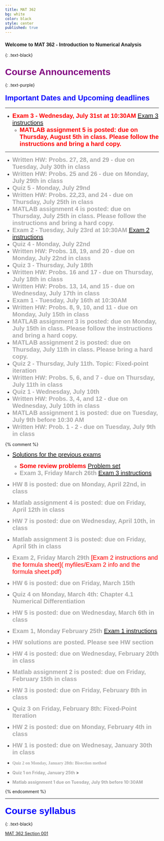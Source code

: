 ```yaml
---
title: MAT 362
bg: white
color: black
style: center
published: true
---
```



### **<span style="font-family:'Titillium Web', sans-serif">Welcome to MAT 362 - Introduction to Numerical Analysis</span>**
{: .text-black}

<span class="fa-stack subtlecircle" style="font-size:80px;ont-family:'Titillium Web', sans-serif; background:rgba(255,166,0,0.1)">
  <i class="fa fa-circle fa-stack-2x text-white"></i>
  <i class="fa fa-university fa-stack-1x text-blue"></i>
</span>



## **<span style="color:purple;font-family:'Titillium Web', sans-serif; font-size:30px;font-weight:Regular;"> Course Announcements </span>**
{: .text-purple}


#### **<span style="color:Blue;font-family:'Titillium Web', sans-serif; font-size:24px;font-weight:Regular;"> Important Dates and Upcoming deadlines  </span>**
 ------

  - **<span style="color:Red;font-family:'Titillium Web', sans-serif; font-size:20px;font-weight:Regular;"> Exam 3 - Wednesday, July 31st at 10:30AM </span>** <span style="color:red;font-family:'Titillium Web', sans-serif; font-size:20px;font-weight:Regular;"> [Exam 3 instructions]( myfiles/Exam3_info_summer.pdf)</span>
    - **<span style="color:Red;font-family:'Titillium Web', sans-serif; font-size:20px;font-weight:Regular;"> MATLAB assignment 5 is posted: due on Thursday, August 5th in class. Please follow the instructions and bring a hard copy. </span>**
  
 ------
 
   - **<span style="color:DarkGray;font-family:'Titillium Web', sans-serif; font-size:20px;font-weight:Regular;"> Written HW: Probs. 27, 28, and 29 - due on Tuesday, July 30th in class </span>**
   - **<span style="color:DarkGray;font-family:'Titillium Web', sans-serif; font-size:20px;font-weight:Regular;"> Written HW: Probs. 25 and 26 - due on Monday, July 29th in class </span>** 
   - **<span style="color:DarkGray;font-family:'Titillium Web', sans-serif; font-size:20px;font-weight:Regular;"> Quiz 5 - Monday, July 29nd  </span>** 
   - **<span style="color:DarkGray;font-family:'Titillium Web', sans-serif; font-size:20px;font-weight:Regular;"> Written HW: Probs. 22,23, and 24 - due on Thursday, July 25th in class </span>**
  - **<span style="color:DarkGray;font-family:'Titillium Web', sans-serif; font-size:20px;font-weight:Regular;"> MATLAB assignment 4 is posted: due on Thursday, July 25th in class. Please follow the instructions and bring a hard copy. </span>**
   - **<span style="color:DarkGray;font-family:'Titillium Web', sans-serif; font-size:20px;font-weight:Regular;"> Exam 2 - Tuesday, July 23rd at 10:30AM </span>** <span style="color:red;font-family:'Titillium Web', sans-serif; font-size:20px;font-weight:Regular;"> [Exam 2 instructions]( myfiles/exam2_summer_info.pdf)</span>
   - **<span style="color:DarkGray;font-family:'Titillium Web', sans-serif; font-size:20px;font-weight:Regular;"> Quiz 4 - Monday, July 22nd  </span>** 
   - **<span style="color:DarkGray;font-family:'Titillium Web', sans-serif; font-size:20px;font-weight:Regular;"> Written HW: Probs. 18, 19, and 20 - due on Monday, July 22nd in class </span>**
   - **<span style="color:DarkGray;font-family:'Titillium Web', sans-serif; font-size:20px;font-weight:Regular;"> Quiz 3 - Thursday, July 18th  </span>** 
 - **<span style="color:DarkGray;font-family:'Titillium Web', sans-serif; font-size:20px;font-weight:Regular;"> Written HW: Probs. 16 and 17 - due on Thursday, July 18th in class </span>**
  - **<span style="color:DarkGray;font-family:'Titillium Web', sans-serif; font-size:20px;font-weight:Regular;"> Written HW: Probs. 13, 14, and 15 - due on Wednesday, July 17th in class </span>**
  - **<span style="color:DarkGray;font-family:'Titillium Web', sans-serif; font-size:20px;font-weight:Regular;"> Exam 1 - Tuesday, July 16th at 10:30AM </span>** 
 - **<span style="color:DarkGray;font-family:'Titillium Web', sans-serif; font-size:20px;font-weight:Regular;"> Written HW: Probs. 8, 9, 10, and 11 - due on Monday, July 15th in class </span>**
  - **<span style="color:DarkGray;font-family:'Titillium Web', sans-serif; font-size:20px;font-weight:Regular;"> MATLAB assignment 3 is posted: due on Monday, July 15th in class. Please follow the instructions and bring a hard copy. </span>**
 - **<span style="color:DarkGray;font-family:'Titillium Web', sans-serif; font-size:20px;font-weight:Regular;"> MATLAB assignment 2 is posted: due on Thursday, July 11th in class. Please bring a hard copy. </span>**
 - **<span style="color:DarkGray;font-family:'Titillium Web', sans-serif; font-size:20px;font-weight:Regular;"> Quiz 2 - Thursday, July 11th. Topic: Fixed-point iteration </span>** 
 - **<span style="color:DarkGray;font-family:'Titillium Web', sans-serif; font-size:20px;font-weight:Regular;"> Written HW: Probs. 5, 6, and 7 - due on Thursday, July 11th in class </span>**
 - **<span style="color:DarkGray;font-family:'Titillium Web', sans-serif; font-size:20px;font-weight:Regular;"> Quiz 1 - Wednesday, July 10th  </span>** 
 - **<span style="color:DarkGray;font-family:'Titillium Web', sans-serif; font-size:20px;font-weight:Regular;"> Written HW: Probs. 3, 4, and 12 - due on Wednesday, July 10th in class </span>**
 - **<span style="color:DarkGray;font-family:'Titillium Web', sans-serif; font-size:20px;font-weight:Regular;"> MATLAB assignment 1 is posted: due on Tuesday, July 9th before 10:30 AM  </span>**
 - **<span style="color:DarkGray;font-family:'Titillium Web', sans-serif; font-size:20px;font-weight:Regular;"> Written HW: Prob. 1 - 2 - due on Tuesday, July 9th in class </span>**
 
{% comment %} 
- **<span style="color:Red;font-family:'Titillium Web', sans-serif; font-size:20px;font-weight:Regular;"> 
 </span>**  <span style="color:red;font-family:'Titillium Web', sans-serif; font-size:20px;font-weight:Regular;"> [Solutions for the previous exams]( myfiles/Exam1_3.pdf)</span>
  - **<span style="color:Red;font-family:'Titillium Web', sans-serif; font-size:20px;font-weight:Regular;"> 
Some review problems </span>**  <span style="color:red;font-family:'Titillium Web', sans-serif; font-size:20px;font-weight:Regular;"> [Problem set]( myfiles/review_updated.pdf)</span>
  - **<span style="color:DarkGray;font-family:'Titillium Web', sans-serif; font-size:20px;font-weight:Regular;"> Exam 3, Friday March 26th </span>**  <span style="color:red;font-family:'Titillium Web', sans-serif; font-size:20px;font-weight:Regular;"> [Exam 3 instructions]( myfiles/Exam3_info.pdf)</span>
 - **<span style="color:DarkGray;font-family:'Titillium Web', sans-serif; font-size:20px;font-weight:Regular;">  HW 8 is posted: due on Monday, April 22nd, in class </span>** 
 - **<span style="color:DarkGray;font-family:'Titillium Web', sans-serif; font-size:20px;font-weight:Regular;">  Matlab assignment 4 is posted: due on Friday, April 12th in class </span>**
 - **<span style="color:DarkGray;font-family:'Titillium Web', sans-serif; font-size:20px;font-weight:Regular;">  HW 7 is posted: due on Wednesday, April 10th, in class </span>** 
 - **<span style="color:DarkGray;font-family:'Titillium Web', sans-serif; font-size:20px;font-weight:Regular;">  Matlab assignment 3 is posted: due on Friday, April 5th in class </span>**
  - **<span style="color:DarkGray;font-family:'Titillium Web', sans-serif; font-size:20px;font-weight:Regular;"> Exam 2, Friday March 29th </span>**  <span style="color:red;font-family:'Titillium Web', sans-serif; font-size:20px;font-weight:Regular;"> [Exam 2 instructions and the formula sheet]( myfiles/Exam 2 info and the formula sheet.pdf)</span>
 - **<span style="color:DarkGray;font-family:'Titillium Web', sans-serif; font-size:20px;font-weight:Regular;">  HW 6 is posted: due on Friday, March 15th </span>**
 - **<span style="color:DarkGray;font-family:'Titillium Web', sans-serif; font-size:20px;font-weight:Regular;"> Quiz 4 on Monday, March 4th: Chapter 4.1 Numerical Differentiation  </span>**
 - **<span style="color:DarkGray;font-family:'Titillium Web', sans-serif; font-size:20px;font-weight:Regular;">  HW 5 is posted: due on Wednesday, March 6th in class </span>**
 - **<span style="color:DarkGray;font-family:'Titillium Web', sans-serif; font-size:20px;font-weight:Regular;"> Exam 1, Monday February 25th </span>**  <span style="color:red;font-family:'Titillium Web', sans-serif; font-size:20px;font-weight:Regular;"> [Exam 1 instructions]( myfiles/Exam1_review.pdf)</span>
  - **<span style="color:DarkGray;font-family:'Titillium Web', sans-serif; font-size:20px;font-weight:Regular;"> HW solutions are posted. Please see HW section </span>**
 - **<span style="color:DarkGray;font-family:'Titillium Web', sans-serif; font-size:20px;font-weight:Regular;">  HW 4 is posted: due on Wednesday, February 20th in class </span>**
 - **<span style="color:DarkGray;font-family:'Titillium Web', sans-serif; font-size:20px;font-weight:Regular;">  Matlab assignment 2 is posted: due on Friday, February 15th in class </span>**
 - **<span style="color:DarkGray;font-family:'Titillium Web', sans-serif; font-size:20px;font-weight:Regular;">  HW 3 is posted: due on Friday, February 8th in class </span>**
 - **<span style="color:DarkGray;font-family:'Titillium Web', sans-serif; font-size:20px;font-weight:Regular;"> Quiz 3 on Friday, February 8th: Fixed-Point Iteration </span>**
 - **<span style="color:DarkGray;font-family:'Titillium Web', sans-serif; font-size:20px;font-weight:Regular;"> HW 2 is posted: due on Monday, February 4th in class </span>**
 - **<span style="color:DarkGray;font-family:'Titillium Web', sans-serif; font-size:20px;font-weight:Regular;"> HW 1 is posted: due on Wednesay, January 30th in class </span>**
 - **<span style="color:DarkGray;font-family:Georgia;"> Quiz 2 on Monday, January 28th: Bisection method </span>**
 - **<span style="color:DarkGray;"> Quiz 1 on Friday, January 25th </span>** >
 
 - **<span style="color:DarkGray;"> Matlab assignment 1 due on Tuesday, July 9th before 10:30AM </span>**

 {% endcomment %}  
 
  
------

### **<span style="color:Blue;font-family:'Titillium Web', sans-serif; font-size:30px;font-weight:Regular;"> Course syllabus </span>**
{: .text-black}

[MAT 362 Section 001]( myfiles/MAT_362_Summer2019.pdf)

